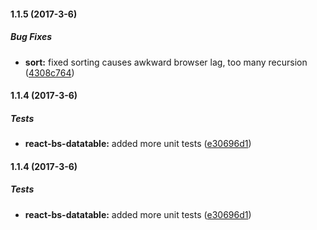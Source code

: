 #### 1.1.5 (2017-3-6)

##### Bug Fixes

* **sort:** fixed sorting causes awkward browser lag, too many recursion ([4308c764](https://github.com/Imballinst/react-bs-datatable/commit/4308c764fde7b51619584e6af8e963dbde8b5d03))

#### 1.1.4 (2017-3-6)

##### Tests

* **react-bs-datatable:** added more unit tests ([e30696d1](https://github.com/Imballinst/react-bs-datatable/commit/e30696d1b273965229c9aa15ff80b589f3c3dd26))

#### 1.1.4 (2017-3-6)

##### Tests

* **react-bs-datatable:** added more unit tests ([e30696d1](https://github.com/Imballinst/react-bs-datatable/commit/e30696d1b273965229c9aa15ff80b589f3c3dd26))

